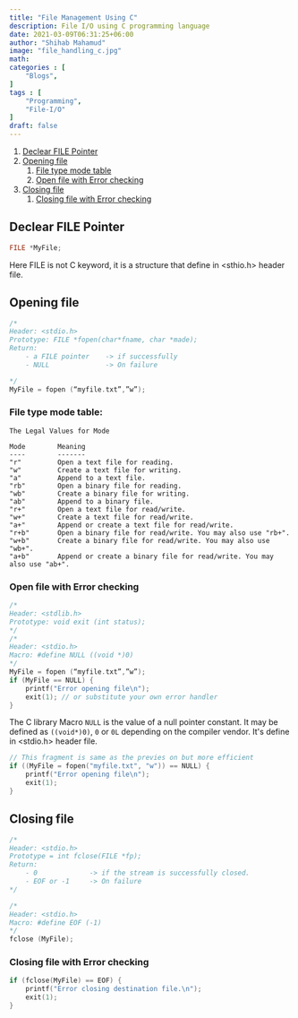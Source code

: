 ```yaml
---
title: "File Management Using C"
description: File I/O using C programming language
date: 2021-03-09T06:31:25+06:00
author: "Shihab Mahamud"
image: "file_handling_c.jpg"
math:
categories : [
    "Blogs",
]
tags : [
    "Programming",
    "File-I/O"
]
draft: false
---
```


1. [Declear FILE Pointer](#declear-file-pointer)
1. [Opening file](#opening-file)
    1. [File type mode table](#file-type-mode-table)
    1. [Open file with Error checking](#open-file-with-error-checking)
1. [Closing file](#closing-file)
    1. [Closing file with Error checking](#closing-file-with-error-checking)

## Declear FILE Pointer
```c
FILE *MyFile;
```
Here FILE is not C keyword, it is a structure that define in <sthio.h> header file.

## Opening file
```c
/*
Header: <stdio.h>
Prototype: FILE *fopen(char*fname, char *made);
Return:
    - a FILE pointer    -> if successfully
    - NULL              -> On failure

*/
MyFile = fopen (“myfile.txt”,”w”);
```

### File type mode table:
```
The Legal Values for Mode

Mode        Meaning
----        -------
"r"         Open a text file for reading.
"w"         Create a text file for writing.
"a"         Append to a text file.
"rb"        Open a binary file for reading.
"wb"        Create a binary file for writing.
"ab"        Append to a binary file.
"r+"        Open a text file for read/write.
"w+"        Create a text file for read/write.
"a+"        Append or create a text file for read/write.
"r+b"       Open a binary file for read/write. You may also use "rb+".
"w+b"       Create a binary file for read/write. You may also use "wb+".
"a+b"       Append or create a binary file for read/write. You may also use "ab+".
```

### Open file with Error checking

```c
/*
Header: <stdlib.h>
Prototype: void exit (int status);
*/
/*
Header: <stdio.h>
Macro: #define NULL ((void *)0)
*/
MyFile = fopen (“myfile.txt”,”w”);
if (MyFile == NULL) {
    printf("Error opening file\n");
    exit(1); // or substitute your own error handler
}
```

The C library Macro `NULL` is the value of a null pointer constant. It may be defined as `((void*)0)`, `0` or `0L` depending on the compiler vendor. It's define in <stdio.h> header file.

```c
// This fragment is same as the previes on but more efficient
if ((MyFile = fopen("myfile.txt", "w")) == NULL) {
    printf("Error opening file\n");
    exit(1);
}
```

## Closing file
```c
/*
Header: <stdio.h>
Prototype = int fclose(FILE *fp);
Return:
    - 0             -> if the stream is successfully closed.
    - EOF or -1     -> On failure
*/

/*
Header: <stdio.h>
Macro: #define EOF (-1)
*/
fclose (MyFile);
```
### Closing file with Error checking
```c
if (fclose(MyFile) == EOF) {
    printf("Error closing destination file.\n");
    exit(1);
}
```

